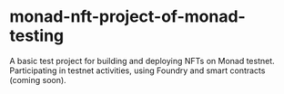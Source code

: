 # monad-nft-project-of-monad-testing
A basic test project for building and deploying NFTs on Monad testnet. Participating in testnet activities, using Foundry and smart contracts (coming soon).
